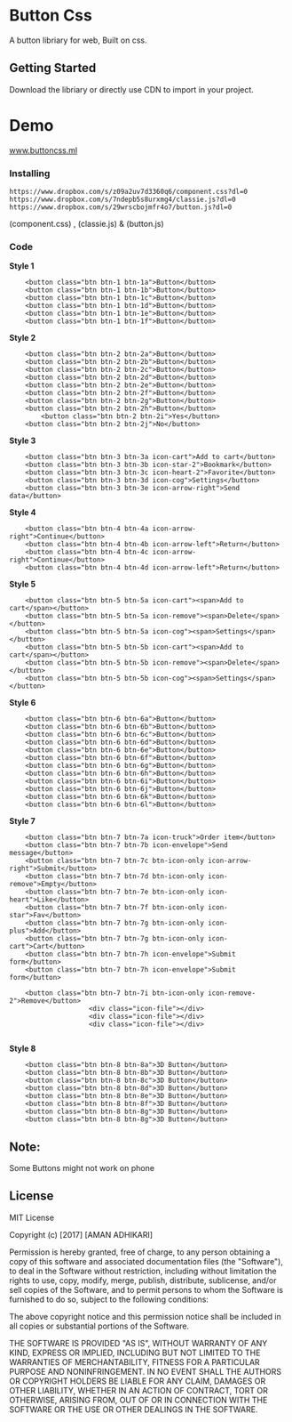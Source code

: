 # Button Css

A button libriary for web, Built on css.
## Getting Started
Download the libriary or directly use CDN to import in your project.
# Demo

www.buttoncss.ml

### Installing
```
https://www.dropbox.com/s/z09a2uv7d3360q6/component.css?dl=0
https://www.dropbox.com/s/7ndepb5s8urxmg4/classie.js?dl=0
https://www.dropbox.com/s/29wrscbojmfr4o7/button.js?dl=0
```

(component.css) , (classie.js) & (button.js)

### Code
**Style 1**
```
	<button class="btn btn-1 btn-1a">Button</button>
	<button class="btn btn-1 btn-1b">Button</button>
	<button class="btn btn-1 btn-1c">Button</button>
	<button class="btn btn-1 btn-1d">Button</button>
	<button class="btn btn-1 btn-1e">Button</button>
	<button class="btn btn-1 btn-1f">Button</button>
```
**Style 2**
```
	<button class="btn btn-2 btn-2a">Button</button>
	<button class="btn btn-2 btn-2b">Button</button>
	<button class="btn btn-2 btn-2c">Button</button>
	<button class="btn btn-2 btn-2d">Button</button>
	<button class="btn btn-2 btn-2e">Button</button>
	<button class="btn btn-2 btn-2f">Button</button>
	<button class="btn btn-2 btn-2g">Button</button>
	<button class="btn btn-2 btn-2h">Button</button>
        <button class="btn btn-2 btn-2i">Yes</button>
	<button class="btn btn-2 btn-2j">No</button>
```
**Style 3**
```
	<button class="btn btn-3 btn-3a icon-cart">Add to cart</button>
	<button class="btn btn-3 btn-3b icon-star-2">Bookmark</button>
	<button class="btn btn-3 btn-3c icon-heart-2">Favorite</button>
	<button class="btn btn-3 btn-3d icon-cog">Settings</button>
	<button class="btn btn-3 btn-3e icon-arrow-right">Send data</button>
```
**Style 4**
```
	<button class="btn btn-4 btn-4a icon-arrow-right">Continue</button>
	<button class="btn btn-4 btn-4b icon-arrow-left">Return</button>
	<button class="btn btn-4 btn-4c icon-arrow-right">Continue</button>
	<button class="btn btn-4 btn-4d icon-arrow-left">Return</button>
```
**Style 5**
```
	<button class="btn btn-5 btn-5a icon-cart"><span>Add to cart</span></button>
	<button class="btn btn-5 btn-5a icon-remove"><span>Delete</span></button>
	<button class="btn btn-5 btn-5a icon-cog"><span>Settings</span></button>
	<button class="btn btn-5 btn-5b icon-cart"><span>Add to cart</span></button>
	<button class="btn btn-5 btn-5b icon-remove"><span>Delete</span></button>
	<button class="btn btn-5 btn-5b icon-cog"><span>Settings</span></button>
```
**Style 6**
```
	<button class="btn btn-6 btn-6a">Button</button>
	<button class="btn btn-6 btn-6b">Button</button>
	<button class="btn btn-6 btn-6c">Button</button>
	<button class="btn btn-6 btn-6d">Button</button>
	<button class="btn btn-6 btn-6e">Button</button>
	<button class="btn btn-6 btn-6f">Button</button>
	<button class="btn btn-6 btn-6g">Button</button>
	<button class="btn btn-6 btn-6h">Button</button>
	<button class="btn btn-6 btn-6i">Button</button>
	<button class="btn btn-6 btn-6j">Button</button>
	<button class="btn btn-6 btn-6k">Button</button>
	<button class="btn btn-6 btn-6l">Button</button>
```
**Style 7**
```
	<button class="btn btn-7 btn-7a icon-truck">Order item</button>
	<button class="btn btn-7 btn-7b icon-envelope">Send message</button>
	<button class="btn btn-7 btn-7c btn-icon-only icon-arrow-right">Submit</button>
	<button class="btn btn-7 btn-7d btn-icon-only icon-remove">Empty</button>
	<button class="btn btn-7 btn-7e btn-icon-only icon-heart">Like</button>
	<button class="btn btn-7 btn-7f btn-icon-only icon-star">Fav</button>
	<button class="btn btn-7 btn-7g btn-icon-only icon-plus">Add</button>
	<button class="btn btn-7 btn-7g btn-icon-only icon-cart">Cart</button>
	<button class="btn btn-7 btn-7h icon-envelope">Submit form</button>
	<button class="btn btn-7 btn-7h icon-envelope">Submit form</button>
	
	<button class="btn btn-7 btn-7i btn-icon-only icon-remove-2">Remove</button>
					<div class="icon-file"></div>
					<div class="icon-file"></div>
					<div class="icon-file"></div>
					
```
**Style 8**
```
	<button class="btn btn-8 btn-8a">3D Button</button>
	<button class="btn btn-8 btn-8b">3D Button</button>
	<button class="btn btn-8 btn-8c">3D Button</button>
	<button class="btn btn-8 btn-8d">3D Button</button>
	<button class="btn btn-8 btn-8e">3D Button</button>
	<button class="btn btn-8 btn-8f">3D Button</button>
	<button class="btn btn-8 btn-8g">3D Button</button>
	<button class="btn btn-8 btn-8g">3D Button</button>
```
## Note:
Some Buttons might not work on phone

## License

MIT License

Copyright (c) [2017] [AMAN ADHIKARI]

Permission is hereby granted, free of charge, to any person obtaining a copy
of this software and associated documentation files (the "Software"), to deal
in the Software without restriction, including without limitation the rights
to use, copy, modify, merge, publish, distribute, sublicense, and/or sell
copies of the Software, and to permit persons to whom the Software is
furnished to do so, subject to the following conditions:

The above copyright notice and this permission notice shall be included in all
copies or substantial portions of the Software.

THE SOFTWARE IS PROVIDED "AS IS", WITHOUT WARRANTY OF ANY KIND, EXPRESS OR
IMPLIED, INCLUDING BUT NOT LIMITED TO THE WARRANTIES OF MERCHANTABILITY,
FITNESS FOR A PARTICULAR PURPOSE AND NONINFRINGEMENT. IN NO EVENT SHALL THE
AUTHORS OR COPYRIGHT HOLDERS BE LIABLE FOR ANY CLAIM, DAMAGES OR OTHER
LIABILITY, WHETHER IN AN ACTION OF CONTRACT, TORT OR OTHERWISE, ARISING FROM,
OUT OF OR IN CONNECTION WITH THE SOFTWARE OR THE USE OR OTHER DEALINGS IN THE
SOFTWARE.
